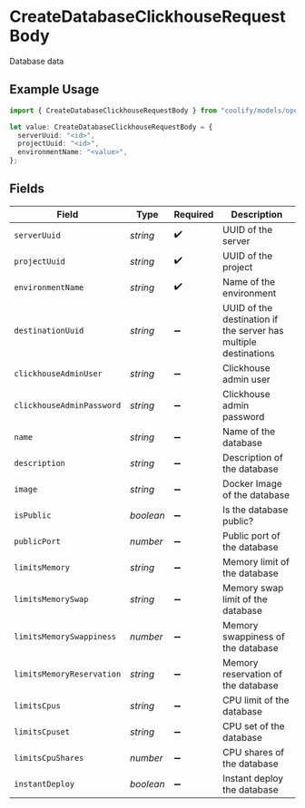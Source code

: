 # CreateDatabaseClickhouseRequestBody

Database data

## Example Usage

```typescript
import { CreateDatabaseClickhouseRequestBody } from "coolify/models/operations";

let value: CreateDatabaseClickhouseRequestBody = {
  serverUuid: "<id>",
  projectUuid: "<id>",
  environmentName: "<value>",
};
```

## Fields

| Field                                                           | Type                                                            | Required                                                        | Description                                                     |
| --------------------------------------------------------------- | --------------------------------------------------------------- | --------------------------------------------------------------- | --------------------------------------------------------------- |
| `serverUuid`                                                    | *string*                                                        | :heavy_check_mark:                                              | UUID of the server                                              |
| `projectUuid`                                                   | *string*                                                        | :heavy_check_mark:                                              | UUID of the project                                             |
| `environmentName`                                               | *string*                                                        | :heavy_check_mark:                                              | Name of the environment                                         |
| `destinationUuid`                                               | *string*                                                        | :heavy_minus_sign:                                              | UUID of the destination if the server has multiple destinations |
| `clickhouseAdminUser`                                           | *string*                                                        | :heavy_minus_sign:                                              | Clickhouse admin user                                           |
| `clickhouseAdminPassword`                                       | *string*                                                        | :heavy_minus_sign:                                              | Clickhouse admin password                                       |
| `name`                                                          | *string*                                                        | :heavy_minus_sign:                                              | Name of the database                                            |
| `description`                                                   | *string*                                                        | :heavy_minus_sign:                                              | Description of the database                                     |
| `image`                                                         | *string*                                                        | :heavy_minus_sign:                                              | Docker Image of the database                                    |
| `isPublic`                                                      | *boolean*                                                       | :heavy_minus_sign:                                              | Is the database public?                                         |
| `publicPort`                                                    | *number*                                                        | :heavy_minus_sign:                                              | Public port of the database                                     |
| `limitsMemory`                                                  | *string*                                                        | :heavy_minus_sign:                                              | Memory limit of the database                                    |
| `limitsMemorySwap`                                              | *string*                                                        | :heavy_minus_sign:                                              | Memory swap limit of the database                               |
| `limitsMemorySwappiness`                                        | *number*                                                        | :heavy_minus_sign:                                              | Memory swappiness of the database                               |
| `limitsMemoryReservation`                                       | *string*                                                        | :heavy_minus_sign:                                              | Memory reservation of the database                              |
| `limitsCpus`                                                    | *string*                                                        | :heavy_minus_sign:                                              | CPU limit of the database                                       |
| `limitsCpuset`                                                  | *string*                                                        | :heavy_minus_sign:                                              | CPU set of the database                                         |
| `limitsCpuShares`                                               | *number*                                                        | :heavy_minus_sign:                                              | CPU shares of the database                                      |
| `instantDeploy`                                                 | *boolean*                                                       | :heavy_minus_sign:                                              | Instant deploy the database                                     |